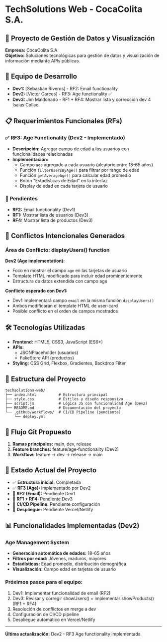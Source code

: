 # TechSolutions Web - CocaColita S.A.

## 🚀 Proyecto de Gestión de Datos y Visualización

**Empresa:** CocaColita S.A.  
**Objetivo:** Soluciones tecnológicas para gestión de datos y visualización de información mediante APIs públicas.

## 👥 Equipo de Desarrollo

- **Dev1:** [Sebastian Riveros] - RF2: Email functionality
- **Dev2:** [Victor Garces] - RF3: Age functionality ✅ 
- **Dev3:** Jim Maldonado - RF1 + RF4: Mostrar lista y corrección
dev 4 Isaias Collao

## 📋 Requerimientos Funcionales (RFs)

### ✅ RF3: Age Functionality (Dev2 - Implementado)
- **Descripción:** Agregar campo de edad a los usuarios con funcionalidades relacionadas
- **Implementación:**
  - Campo `age` agregado a cada usuario (aleatorio entre 18-65 años)
  - Función `filterUsersByAge()` para filtrar por rango de edad
  - Función `getAverageAge()` para calcular edad promedio
  - Botón "Estadísticas de Edad" en la interfaz
  - Display de edad en cada tarjeta de usuario

### 🔄 Pendientes
- **RF2:** Email functionality (Dev1)
- **RF1:** Mostrar lista de usuarios (Dev3)
- **RF4:** Mostrar lista de productos (Dev3)

## 🎯 Conflictos Intencionales Generados

### Área de Conflicto: displayUsers() function
**Dev2 (Age implementation):** 
- Foco en mostrar el campo `age` en las tarjetas de usuario
- Template HTML modificado para incluir edad prominentemente
- Estructura de datos extendida con campo age

**Conflicto esperado con Dev1:**
- Dev1 implementará campo `email` en la misma función `displayUsers()`
- Ambos modificarán el template HTML de user-card
- Posible conflicto en el orden de campos mostrados

## 🛠️ Tecnologías Utilizadas

- **Frontend:** HTML5, CSS3, JavaScript (ES6+)
- **APIs:** 
  - JSONPlaceholder (usuarios)
  - FakeStore API (productos)
- **Styling:** CSS Grid, Flexbox, Gradientes, Backdrop Filter

## 📂 Estructura del Proyecto

```
techsolutions-web/
├── index.html          # Estructura principal
├── style.css           # Estilos y diseño responsivo
├── script.js           # Lógica JS con funcionalidad Age (Dev2)
├── README.md           # Documentación del proyecto
└── .github/workflows/  # CI/CD Pipeline (pendiente)
    └── deploy.yml
```

## 🔄 Flujo Git Propuesto

1. **Ramas principales:** main, dev, release
2. **Feature branches:** feature/age-functionality (Dev2)
3. **Workflow:** feature → dev → release → main

## 🚦 Estado Actual del Proyecto

- ✅ **Estructura inicial:** Completada
- ✅ **RF3 (Age):** Implementado por Dev2
- 🔄 **RF2 (Email):** Pendiente Dev1
- 🔄 **RF1 + RF4:** Pendiente Dev3
- 🔄 **CI/CD Pipeline:** Pendiente configuración
- 🔄 **Despliegue:** Pendiente Vercel/Netlify

## 📊 Funcionalidades Implementadas (Dev2)

### Age Management System
- **Generación automática de edades:** 18-65 años
- **Filtros por edad:** Jóvenes, maduros, mayores
- **Estadísticas:** Edad promedio, distribución demográfica
- **Visualización:** Campo edad en tarjetas de usuario

### Próximos pasos para el equipo:
1. Dev1: Implementar funcionalidad de email (RF2)
2. Dev3: Revisar y corregir showUsers() + implementar showProducts() (RF1 + RF4)
3. Resolución de conflictos en merge a dev
4. Configuración de CI/CD pipeline
5. Despliegue automático en Vercel/Netlify

---
**Última actualización:** Dev2 - RF3 Age functionality implementada
